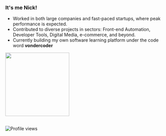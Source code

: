 <h3>It's me Nick!</h3>

- Worked in both large companies and fast-paced startups, where peak performance is expected. <br />
- Contributed to diverse projects in sectors: Front-end Automation, Developer Tools, Digital Media, e-commerce, and beyond.
- Currently building my own software learning platform under the code word **vondercoder**

<div>
  <a target="_blank" href="https://github.com/garbalau-github">
    <img height=200 align="center" src="https://github-readme-stats.vercel.app/api/top-langs?username=garbalau-github&layout=compact&langs_count=8&card_width=320" />
  </a>
</div>

<br />

![Profile views](https://komarev.com/ghpvc/?username=garbalau-github&color=red) 
